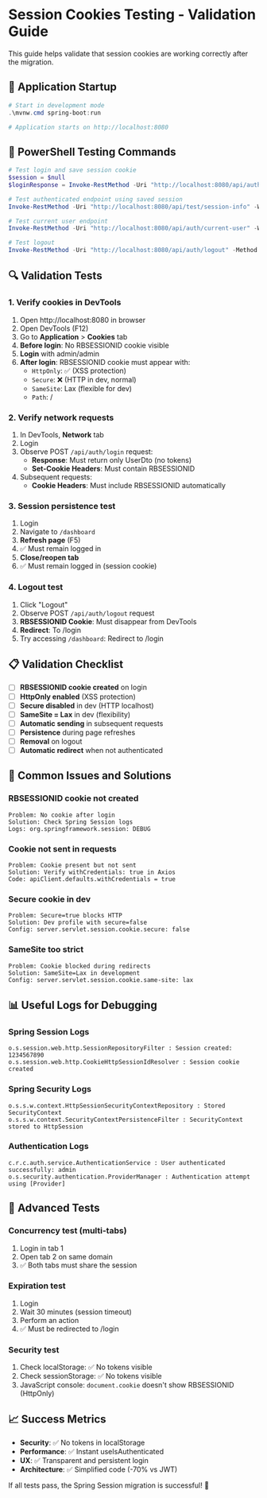 # Session Cookies Testing - Validation Guide

This guide helps validate that session cookies are working correctly after the migration.

## 🚀 Application Startup

```powershell
# Start in development mode
.\mvnw.cmd spring-boot:run

# Application starts on http://localhost:8080
```

## 🧪 PowerShell Testing Commands

```powershell
# Test login and save session cookie
$session = $null
$loginResponse = Invoke-RestMethod -Uri "http://localhost:8080/api/auth/login" -Method POST -ContentType "application/json" -Body '{"login":"admin","password":"admin"}' -SessionVariable session

# Test authenticated endpoint using saved session
Invoke-RestMethod -Uri "http://localhost:8080/api/test/session-info" -WebSession $session

# Test current user endpoint
Invoke-RestMethod -Uri "http://localhost:8080/api/auth/current-user" -WebSession $session

# Test logout
Invoke-RestMethod -Uri "http://localhost:8080/api/auth/logout" -Method POST -WebSession $session
```

## 🔍 Validation Tests

### 1. **Verify cookies in DevTools**

1. Open http://localhost:8080 in browser
2. Open DevTools (F12)
3. Go to **Application** > **Cookies** tab
4. **Before login**: No RBSESSIONID cookie visible
5. **Login** with admin/admin
6. **After login**: RBSESSIONID cookie must appear with:
   - `HttpOnly`: ✅ (XSS protection)
   - `Secure`: ❌ (HTTP in dev, normal)
   - `SameSite`: Lax (flexible for dev)
   - `Path`: /

### 2. **Verify network requests**

1. In DevTools, **Network** tab
2. Login
3. Observe POST `/api/auth/login` request:
   - **Response**: Must return only UserDto (no tokens)
   - **Set-Cookie Headers**: Must contain RBSESSIONID
4. Subsequent requests:
   - **Cookie Headers**: Must include RBSESSIONID automatically

### 3. **Session persistence test**

1. Login
2. Navigate to `/dashboard`
3. **Refresh page** (F5)
4. ✅ Must remain logged in
5. **Close/reopen tab**
6. ✅ Must remain logged in (session cookie)

### 4. **Logout test**

1. Click "Logout"
2. Observe POST `/api/auth/logout` request
3. **RBSESSIONID Cookie**: Must disappear from DevTools
4. **Redirect**: To /login
5. Try accessing `/dashboard`: Redirect to /login

## 📋 Validation Checklist

- [ ] **RBSESSIONID cookie created** on login
- [ ] **HttpOnly enabled** (XSS protection)
- [ ] **Secure disabled** in dev (HTTP localhost)
- [ ] **SameSite = Lax** in dev (flexibility)
- [ ] **Automatic sending** in subsequent requests
- [ ] **Persistence** during page refreshes
- [ ] **Removal** on logout
- [ ] **Automatic redirect** when not authenticated

## 🐛 Common Issues and Solutions

### **RBSESSIONID cookie not created**
```
Problem: No cookie after login
Solution: Check Spring Session logs
Logs: org.springframework.session: DEBUG
```

### **Cookie not sent in requests**
```
Problem: Cookie present but not sent
Solution: Verify withCredentials: true in Axios
Code: apiClient.defaults.withCredentials = true
```

### **Secure cookie in dev**
```
Problem: Secure=true blocks HTTP
Solution: Dev profile with secure=false
Config: server.servlet.session.cookie.secure: false
```

### **SameSite too strict**
```
Problem: Cookie blocked during redirects
Solution: SameSite=Lax in development
Config: server.servlet.session.cookie.same-site: lax
```

## 📊 Useful Logs for Debugging

### **Spring Session Logs**
```
o.s.session.web.http.SessionRepositoryFilter : Session created: 1234567890
o.s.session.web.http.CookieHttpSessionIdResolver : Session cookie created
```

### **Spring Security Logs**
```
o.s.s.w.context.HttpSessionSecurityContextRepository : Stored SecurityContext
o.s.s.w.context.SecurityContextPersistenceFilter : SecurityContext stored to HttpSession
```

### **Authentication Logs**
```
c.r.c.auth.service.AuthenticationService : User authenticated successfully: admin
o.s.security.authentication.ProviderManager : Authentication attempt using [Provider]
```

## 🔬 Advanced Tests

### **Concurrency test (multi-tabs)**
1. Login in tab 1
2. Open tab 2 on same domain
3. ✅ Both tabs must share the session

### **Expiration test**
1. Login
2. Wait 30 minutes (session timeout)
3. Perform an action
4. ✅ Must be redirected to /login

### **Security test**
1. Check localStorage: ✅ No tokens visible
2. Check sessionStorage: ✅ No tokens visible
3. JavaScript console: `document.cookie` doesn't show RBSESSIONID (HttpOnly)

## 📈 Success Metrics

- **Security**: ✅ No tokens in localStorage
- **Performance**: ✅ Instant useIsAuthenticated
- **UX**: ✅ Transparent and persistent login
- **Architecture**: ✅ Simplified code (-70% vs JWT)

If all tests pass, the Spring Session migration is successful! 🎉